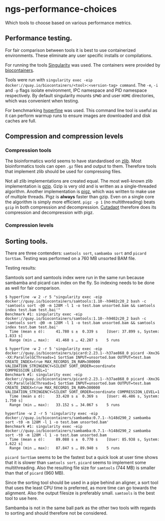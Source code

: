 # ngs-performance-choices
Which tools to choose based on various performance metrics.

## Performance testing.

For fair comparison between tools it is best to use containerized environments.
These eliminate any user specific installs or compilations. 

For running the tools [Singularity](https://github.com/hpcng/singularity) was 
used. The containers were provided by [biocontainers](
https://quay.io/biocontainers).

Tools were run with `singularity exec -eip 
docker://quay.io/biocontainers/<tool>:<version-tag> command`. The `-e`, `-i` 
and `-p` flags isolate environment, IPC namespace and PID namespace 
respectively. By default singularity mounts `$PWD` and user `HOME` directories,
which was convenient when testing.

For benchmarking [hyperfine](https://github.com/sharkdp/hyperfine) was used.
This command line tool is useful as it can perform warmup runs to ensure 
images are downloaded and disk caches are full.

## Compression and compression levels

### Compression tools
The bioinformatics world seems to have standardised on [zlib](
https://www.zlib.net/). Most bioinformatics tools can open `.gz` files and 
output to them. Therefore tools that implement zlib should be used for compressing files.

Not all zlib implementations are created equal.
The most well-known zlib implementation is [gzip](http://www.gzip.org/). Gzip
is very old and is written as a single-threaded algorithm. Another 
implementation is [pigz](http://zlib.net/pigz/), which was written to make use 
of multiple threads. Pigz is **always** faster than gzip. Even on a single core
the algorithm is simply more efficient. `pigz -p 1` (no multithreading) beats
`gzip` in both compression and decompression. [Cutadapt](
https://github.com/marcelm/cutadapt) therefore does its compression and 
decompression with pigz.

### Compression levels


## Sorting tools.

There are three contenders: `samtools sort`, `sambamba sort` and 
`picard SortSam`. Testing was performed on a 760 MB unsorted BAM file.

Testing results:

Samtools sort and samtools index were run in the same run because sambamba and
picard can index on the fly. So indexing needs to be done as well for fair 
comparison.
```
$ hyperfine -w 2 -r 5 "singularity exec -eip docker://quay.io/biocontainers/samtools:1.10--h9402c20_2 bash -c 'samtools sort -@0 -m 128M -l 1 -o test.bam unsorted.bam && samtools index test.bam test.bai'"
Benchmark #1: singularity exec -eip docker://quay.io/biocontainers/samtools:1.10--h9402c20_2 bash -c 'samtools sort -@0 -m 128M -l 1 -o test.bam unsorted.bam && samtools index test.bam test.bai'
  Time (mean ± σ):     41.780 s ±  0.339 s    [User: 37.899 s, System: 1.833 s]
  Range (min … max):   41.460 s … 42.287 s    5 runs
```

```
$ hyperfine -w 2 -r 5 'singularity exec -eip docker://quay.io/biocontainers/picard:2.23.1--h37ae868_0 picard -Xmx3G -XX:ParallelGCThreads=1 SortSam INPUT=unsorted.bam OUTPUT=test.bam CREATE_INDEX=true MAX_RECORDS_IN_RAM=300000 VALIDATION_STRINGENCY=SILENT SORT_ORDER=coordinate COMPRESSION_LEVEL=1'
Benchmark #1: singularity exec -eip docker://quay.io/biocontainers/picard:2.23.1--h37ae868_0 picard -Xmx3G -XX:ParallelGCThreads=1 SortSam INPUT=unsorted.bam OUTPUT=test.bam CREATE_INDEX=true MAX_RECORDS_IN_RAM=300000 VALIDATION_STRINGENCY=SILENT SORT_ORDER=coordinate COMPRESSION_LEVEL=1
  Time (mean ± σ):     33.420 s ±  0.369 s    [User: 46.486 s, System: 1.750 s]
  Range (min … max):   33.152 s … 34.067 s    5 runs
```

```
hyperfine -w 2 -r 5 'singularity exec -eip docker://quay.io/biocontainers/sambamba:0.7.1--h148d290_2 sambamba sort -t0 -m 128M -l 1 -o test.bam unsorted.bam'
Benchmark #1: singularity exec -eip docker://quay.io/biocontainers/sambamba:0.7.1--h148d290_2 sambamba sort -t0 -m 128M -l 1 -o test.bam unsorted.bam
  Time (mean ± σ):     89.088 s ±  0.770 s    [User: 85.938 s, System: 1.622 s]
  Range (min … max):   87.847 s … 89.940 s    5 runs
```

`picard SortSam` seems to be the fastest but a quick look at user time shows 
that it is slower than `samtools sort`. `picard` seems to implement some 
multithreading. Also the resulting file size for 
`samtools` (744 MB) is smaller than that of `picard` (960 MB). 

Since the sorting tool should be used in a pipe behind an aligner, a sort 
tool that uses the least CPU time is preferred, as more time can go towards the 
alignment. Also the output filesize is preferably small. `samtools` is the best
tool to use here. 

Sambamba is not in the same ball park as the other two tools with regards to
sorting and should therefore not be considered.

